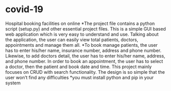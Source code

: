 # covid-19
Hospital booking facilities on online
*The project file contains a python script (setup.py) and other essential project files. This is a simple GUI based web application which is very easy to understand and use. Talking about the application, the user can easily view total patients, doctors, appointments and manage them all.
*To book manage patients, the user has to enter his/her name, insurance number, address and phone number. Likewise, to add doctors detail, the user has to enter his/her name, address, and phone number. In order to book an appointment, the user has to select a doctor, then the patient and book date and time. This project mainly focuses on CRUD with search functionality. The design is so simple that the user won’t find any difficulties
*you must install python and pip in your system
